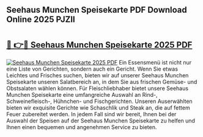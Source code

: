 ## Seehaus Munchen Speisekarte PDF Download Online 2025 PJZII

# <h2><a href="http://gcd9q1.nevu.top/?p=Seehaus+Munchen+Speisekarte">🔗 👉🔴 Seehaus Munchen Speisekarte 2025 PDF</a></h2>

[![Seehaus Munchen Speisekarte 2025 PDF](https://i.imgur.com/dBaPXMq.png)](http://gcd9q1.nevu.top/?p=Seehaus+Munchen+Speisekarte)
Ein Essensmenü ist nicht nur eine Liste von Gerichten, sondern auch ein Gericht. Wenn Sie etwas Leichtes und Frisches suchen, bieten wir auf unserer Seehaus Munchen Speisekarte unseren Salatbereich an, in dem Sie aus frischen Gemüse- und Obstsalaten wählen können. Für Fleischliebhaber bietet unsere Seehaus Munchen Speisekarte eine umfangreiche Auswahl an Rind-, Schweinefleisch-, Hühnchen- und Fischgerichten. Unseren Auserwählten bieten wir exquisite Gerichte wie Schaschlik und Steak an, die auf fettem Feuer zubereitet werden. In jedem Fall sind wir bereit, Ihnen bei der Auswahl der Speisen auf der Seehaus Munchen Speisekarte zu helfen und Ihnen einen bequemen und angenehmen Service zu bieten.
